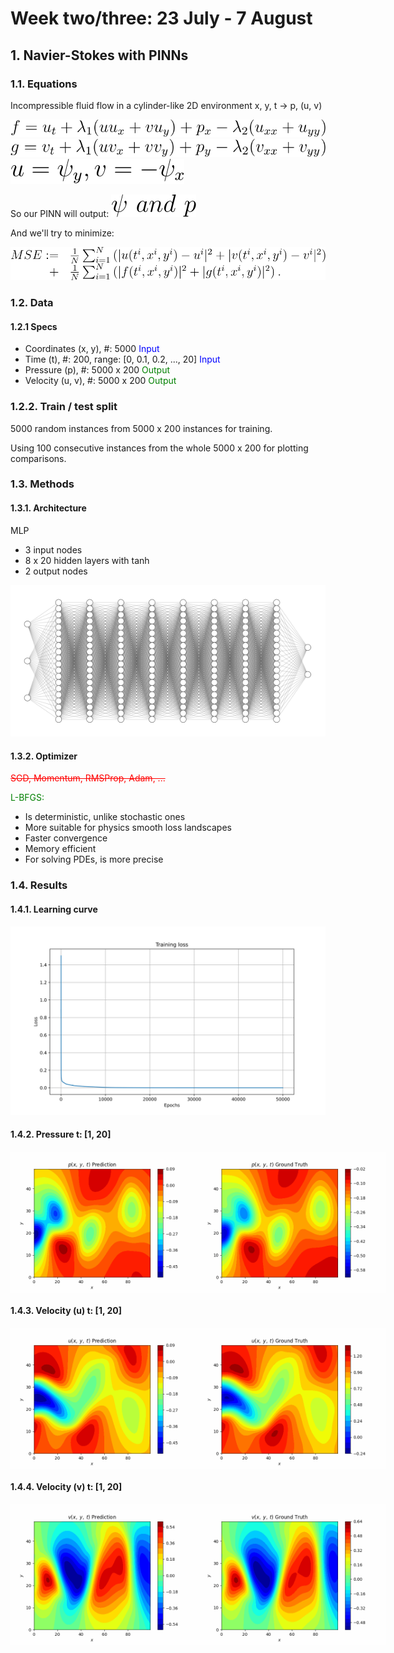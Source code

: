 <style>
        .image-row {
            display: flex;
            justify-content: space-around; /* Distribute space around the images */
            margin: 20px 0;
        }
        .image-row img {
            width: 300px; /* Adjust the width as needed */
            height: auto;
            margin: 0px; /* Optional: space between images */
        }
    </style>

<h1>Week two/three: 23 July - 7 August</h1>

## 1. Navier-Stokes with PINNs

### 1.1. Equations
Incompressible fluid flow in a cylinder-like 2D environment x, y, t -> p, (u, v)

<img src="resources/week_3/f.svg">

<img src="resources/week_3/g.svg">

<img src="resources/week_3/assm.svg">

So our PINN will output: <img src="resources/week_3/psi and p.svg">

And we'll try to minimize:

<img src="resources/week_3/loss.svg">

### 1.2. Data
#### 1.2.1 Specs
- Coordinates (x, y), #: 5000 <span style="color:blue">Input</span>
- Time (t), #: 200, range: [0, 0.1, 0.2, ..., 20] <span style="color: blue">Input</span>
- Pressure (p), #: 5000 x 200 <span style="color: green">Output</span>
- Velocity (u, v), #: 5000 x 200 <span style="color: green">Output</span>

### 1.2.2. Train / test split
5000 random instances from 5000 x 200 instances for training.

Using 100 consecutive instances from the whole 5000 x 200 for plotting comparisons.


### 1.3. Methods

#### 1.3.1. Architecture
MLP
- 3 input nodes
- 8 x 20 hidden layers with tanh
- 2 output nodes

<img src="resources/week_3/nn.png">

#### 1.3.2. Optimizer

<span style="color:red"><s>SGD, Momentum, RMSProp, Adam, ...</s></span>

<span style="color:green">L-BFGS<span>:

- Is deterministic, unlike stochastic ones
- More suitable for physics smooth loss landscapes
- Faster convergence
- Memory efficient
- For solving PDEs, is more precise

### 1.4. Results

#### 1.4.1. Learning curve

<img src="resources/week_3/curve.svg">

#### 1.4.2. Pressure t: [1, 20]

<div class="image-row">
        <img src="resources/week_3/pressure_gt.gif" alt="Image 1">
        <img src="resources/week_3/pressure_pred.gif" alt="Image 2">
</div>

#### 1.4.3. Velocity (u) t: [1, 20]

<div class="image-row">
        <img src="resources/week_3/u_gt.gif" alt="Image 1">
        <img src="resources/week_3/u_pred.gif" alt="Image 2">
</div>


#### 1.4.4. Velocity (v) t: [1, 20]

<div class="image-row">
        <img src="resources/week_3/v_gt.gif" alt="Image 1">
        <img src="resources/week_3/v_pred.gif" alt="Image 2">
</div>